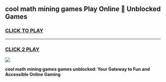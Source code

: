 
## cool math mining games Play Online 👋 Unblocked Games
<h3>
<a href="https://news.freeplayer.one?title=cool_math_mining_games&ref=17CMG">CLICK TO PLAY</a></h3>
<hr>

<h3>
<a href="https://news.freeplayer.one?title=cool_math_mining_games&ref=17CMG">CLICK 2 PLAY</a>
  
</h3>

<a href="https://news.freeplayer.one?title=cool_math_mining_games&ref=17CMG/"><img src="https://clearcache.store/games.png"></a>


**cool math mining games games unblocked: Your Gateway to Fun and Accessible Online Gaming**
